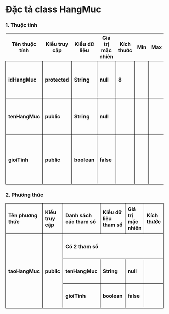 # Đặc tả class HangMuc

### 1. Thuộc tính
| Tên thuộc tính | Kiểu truy cập | Kiểu dữ liệu | Giá trị mặc nhiên | Kích thước| Min | Max | Diễn giải |
|---|---|---|---|---|---|---|---|
| idHangMuc | protected | String | null | 8 | | | id hạng mục thi đấu |
| tenHangMuc | public | String | null | | | | Tên hạng mục thi đấu |
| gioiTinh | public | boolean | false | | | | Giới tính thi đấu của hạng mục |

### 2. Phương thức

<style>
table {
  border-collapse:collapse;
}

td {
  border: 1px solid #000;
  margin: 0;
  font-weight: bold;
  padding: 0.5em;
}
</style>

<table>
    <tr>
        <td>Tên phương thức</td>
        <td>Kiểu truy cập</td>
        <td>Danh sách các tham số</td>
        <td>Kiểu dữ liệu tham số</td>
        <td>Giá trị mặc nhiên</td>
        <td>Kích thước</td>
        <td>Kiểu trả về của phương thức</td>
        <td>Diễn giải</td>
    </tr>
    <tr>
      <td rowspan="3">taoHangMuc</td>
      <td rowspan="3">public</td>
      <td colspan="4">Có 2 tham số</td>
      <td rowspan="3">boolean</td>
      <td rowspan="3">Trả về  kết quả nếu tạo được là true, ngược lại là false</td>
    </tr>
    <tr>
      <td>tenHangMuc</td>
      <td>String</td>
      <td>null</td>
      <td></td>
    </tr>
    <tr>
      <td>gioiTinh</td>
      <td>boolean</td>
      <td>false</td>
      <td></td>
    </tr>
</table>


  